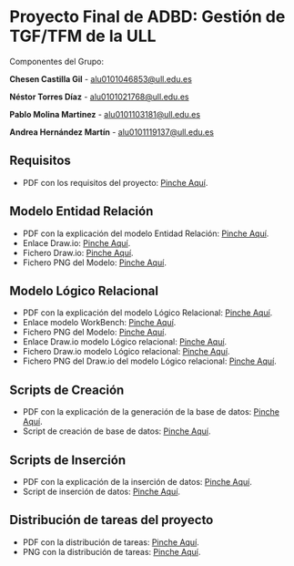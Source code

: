 # Proyecto Final de ADBD: Gestión de TGF/TFM de la ULL
Componentes del Grupo:

 **Chesen Castilla Gil** - alu0101046853@ull.edu.es

 **Néstor Torres Díaz** - alu0101021768@ull.edu.es
 
 **Pablo Molina Martinez** - alu0101103181@ull.edu.es

 **Andrea Hernández Martín** - alu0101119137@ull.edu.es

## Requisitos

- PDF con los requisitos del proyecto: [Pinche Aquí](/requisitos/requisitos_proyecto.pdf).

## Modelo Entidad Relación

- PDF con la explicación del modelo Entidad Relación: [Pinche Aquí](/esquema_ER/Modelo_ERE.pdf).
- Enlace Draw.io: [Pinche Aquí](https://drive.google.com/file/d/1pAqsExqwyG6ekjEgwRxSvGj2Z6GDcLFY/view?usp=sharing).
- Fichero Draw.io: [Pinche Aquí](/esquema_ER/entidad_relacion.drawio).
- Fichero PNG del Modelo: [Pinche Aquí](/esquema_ER/entidad_relacion.png).

## Modelo Lógico Relacional

- PDF con la explicación del modelo Lógico Relacional: [Pinche Aquí](/esquema_logico_relacional/modelo_logico.png).
- Enlace modelo WorkBench: [Pinche Aquí](/esquema_logico_relacional/modelo_logico.mwb).
- Fichero PNG del Modelo: [Pinche Aquí](/esquema_logico_relacional/modelo_logico.png).
- Enlace Draw.io modelo Lógico relacional: [Pinche Aquí](https://drive.google.com/file/d/1C1DDc1np18_3aVuqIT14p-FFQWQ6hlss/view?usp=sharing).
- Fichero Draw.io modelo Lógico relacional: [Pinche Aquí](/esquema_logico_relacional/esquema_logico.drawio).
- Fichero PNG del Draw.io del modelo Lógico relacional: [Pinche Aquí](/esquema_logico_relacional/esquema_logico.png).

## Scripts de Creación

- PDF con la explicación de la generación de la base de datos: [Pinche Aquí](/scripts_creacion/generacion_codigo.pdf).
- Script de creación de base de datos: [Pinche Aquí](/scripts_creacion/script-creacion.sql).

## Scripts de Inserción

- PDF con la explicación de la inserción de datos: [Pinche Aquí](/scripts_insercion/carga_de_datos.pdf).
- Script de inserción de datos: [Pinche Aquí](/scripts_insercion/carga-datos.sql).

## Distribución de tareas del proyecto

- PDF con la distribución de tareas: [Pinche Aquí](/distribucion_tareas/distribucion_tareas.pdf).
- PNG con la distribución de tareas: [Pinche Aquí](/distribucion_tareas/distribucion_tareas.png).

